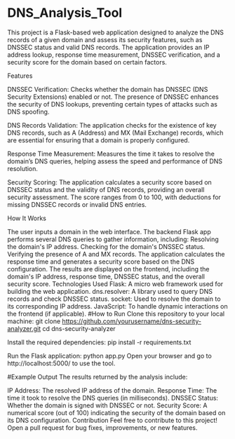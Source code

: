 # DNS_Analysis_Tool
This project is a Flask-based web application designed to analyze the DNS records of a given domain and assess its security features, such as DNSSEC status and valid DNS records. The application provides an IP address lookup, response time measurement, DNSSEC verification, and a security score for the domain based on certain factors.

Features

DNSSEC Verification: Checks whether the domain has DNSSEC (DNS Security Extensions) enabled or not. The presence of DNSSEC enhances the security of DNS lookups, preventing certain types of attacks such as DNS spoofing.

DNS Records Validation: The application checks for the existence of key DNS records, such as A (Address) and MX (Mail Exchange) records, which are essential for ensuring that a domain is properly configured.

Response Time Measurement: Measures the time it takes to resolve the domain’s DNS queries, helping assess the speed and performance of DNS resolution.

Security Scoring: The application calculates a security score based on DNSSEC status and the validity of DNS records, providing an overall security assessment. The score ranges from 0 to 100, with deductions for missing DNSSEC records or invalid DNS entries.

How It Works

The user inputs a domain in the web interface.
The backend Flask app performs several DNS queries to gather information, including:
Resolving the domain's IP address.
Checking for the domain's DNSSEC status.
Verifying the presence of A and MX records.
The application calculates the response time and generates a security score based on the DNS configuration.
The results are displayed on the frontend, including the domain's IP address, response time, DNSSEC status, and the overall security score.
Technologies Used
Flask: A micro web framework used for building the web application.
dns.resolver: A library used to query DNS records and check DNSSEC status.
socket: Used to resolve the domain to its corresponding IP address.
JavaScript: To handle dynamic interactions on the frontend (if applicable).
#How to Run
Clone this repository to your local machine:
git clone https://github.com/yourusername/dns-security-analyzer.git
cd dns-security-analyzer

Install the required dependencies:
pip install -r requirements.txt

Run the Flask application:
python app.py
Open your browser and go to http://localhost:5000/ to use the tool.

#Example Output
The results returned by the analysis include:

IP Address: The resolved IP address of the domain.
Response Time: The time it took to resolve the DNS queries (in milliseconds).
DNSSEC Status: Whether the domain is signed with DNSSEC or not.
Security Score: A numerical score (out of 100) indicating the security of the domain based on its DNS configuration.
Contribution
Feel free to contribute to this project! Open a pull request for bug fixes, improvements, or new features.
